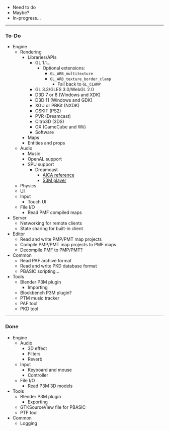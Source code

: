 - Need to do
- Maybe?
- In-progress...

---
### To-Do
- Engine
    - Rendering
        - Libraries/APIs
            - GL 1.1...
                - Optional extensions:
                    - `GL_ARB_multitexture`
                    - `GL_ARB_texture_border_clamp`
                        - Fall back to `GL_CLAMP`
            - GL 3.3/GLES 3.0/WebGL 2.0
            - D3D 7 or 8 \(Windows and XDK\)
            - D3D 11 \(Windows and GDK\)
            - XGU or PBKit \(NXDK\)
            - GSKIT \(PS2\)
            - PVR \(Dreamcast\)
            - Citro3D \(3DS\)
            - GX \(GameCube and Wii\)
            - Software
        - Maps
        - Entities and props
    - Audio
        - Music
        - OpenAL support
        - SPU support
            - Dreamcast
                - [AICA reference](https://segaretro.org/images/d/de/AICA_E.pdf)
                - [S3M player](https://github.com/Kochise/dreamcast-docs/blob/master/AICA/SRCS/libs3mplay/libs3mplay/s3mplay)
    - Physics
    - UI
    - Input
        - Touch UI
    - File I/O
        - Read PMF compiled maps
- Server
    - Networking for remote clients
    - State sharing for built-in client
- Editor
    - Read and write PMP/PMT map projects
    - Compile PMP/PMT map projects to PMF maps
    - Decompile PMF to PMP/PMT?
- Common
    - Read PAF archive format
    - Read and write PKD database format
    - PBASIC scripting...
- Tools
    - Blender P3M plugin
        - Importing
    - Blockbench P3M plugin?
    - PTM music tracker
    - PAF tool
    - PKD tool

---
### Done
- Engine
    - Audio
        - 3D effect
        - Filters
        - Reverb
    - Input
        - Keyboard and mouse
        - Controller
    - File I/O
        - Read P3M 3D models
- Tools
    - Blender P3M plugin
        - Exporting
    - GTKSourceView file for PBASIC
    - PTF tool
- Common
    - Logging

